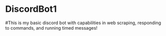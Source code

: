# DiscordBot1
#This is my basic discord bot with capabilities in web scraping, responding to commands, and running timed messages!
